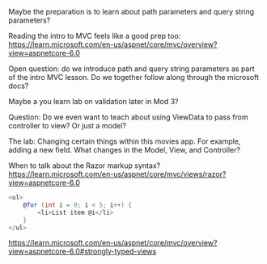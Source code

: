 Maybe the preparation is to learn about path parameters and query string parameters?

Reading the intro to MVC feels like a good prep too: https://learn.microsoft.com/en-us/aspnet/core/mvc/overview?view=aspnetcore-6.0


Open question: do we introduce path and query string parameters as part of the intro MVC lesson. Do we together follow along through the microsoft docs?



Maybe a you learn lab on validation later in Mod 3?

Question: Do we even want to teach about using ViewData to pass from controller to view? Or just a model?


The lab: Changing certain things within this movies app. For example, adding a new field. What changes in the Model, View, and Controller?

When to talk about the Razor markup syntax? https://learn.microsoft.com/en-us/aspnet/core/mvc/views/razor?view=aspnetcore-6.0

```C#
<ul>
    @for (int i = 0; i < 5; i++) {
        <li>List item @i</li>
    }
</ul>
```

https://learn.microsoft.com/en-us/aspnet/core/mvc/overview?view=aspnetcore-6.0#strongly-typed-views

